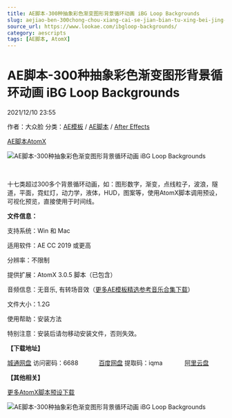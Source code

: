 ```yaml
---
title: AE脚本-300种抽象彩色渐变图形背景循环动画 iBG Loop Backgrounds
slug: aejiao-ben-300chong-chou-xiang-cai-se-jian-bian-tu-xing-bei-jing-xun-huan-dong-hua-ibg-loop-backgrounds
source_url: https://www.lookae.com/ibgloop-backgrounds/
category: aescripts
tags: [AE脚本, AtomX]
---
```

# AE脚本-300种抽象彩色渐变图形背景循环动画 iBG Loop Backgrounds

2021/12/10 23:55

作者：大众脸
分类：[AE模板](https://www.lookae.com/after-effects/other-after-effects/) / [AE脚本](https://www.lookae.com/after-effects/aescripts/) / [After Effects](https://www.lookae.com/after-effects/)

[AE脚本](https://www.lookae.com/tag/ae%e8%84%9a%e6%9c%ac/)[AtomX](https://www.lookae.com/tag/atomx/)

![AE脚本-300种抽象彩色渐变图形背景循环动画 iBG Loop Backgrounds](https://www.lookae.com/wp-content/uploads/2021/12/Loop-Backgrounds-35090369.jpg "AE脚本-300种抽象彩色渐变图形背景循环动画 iBG Loop Backgrounds-LookAE.com")

[﻿﻿﻿](https://cloud.video.taobao.com//play/u/705956171/p/1/e/6/t/1/340770190556.mp4)

十七类超过300多个背景循环动画，如：图形数字，渐变，点线粒子，波浪，隧道，平面，霓虹灯，动力学，液体，HUD，图案等，使用AtomX脚本调用预设，可视化预览，直接使用于时间线。

**文件信息：**

支持系统：Win 和 Mac

适用软件：AE CC 2019 或更高

分辨率：不限制

提供扩展：AtomX 3.0.5 脚本（已包含）

音频信息：无音乐, 有转场音效（[更多AE模板精选参考音乐合集下载](https://item.taobao.com/item.htm?spm=a1z10.1.w4004-2793089344.4.MUvxbV&id=37289930486)）

文件大小：1.2G

使用帮助：安装方法

特别注意：安装后请勿移动安装文件，否则失效。

**【下载地址】**

[城通网盘](https://url62.ctfile.com/f/680462-527959185-fd5fb1) 访问密码：6688            [百度网盘](https://pan.baidu.com/s/15DtG2sYu61qlJwysCl_njg) 提取码：iqma             [阿里云盘](https://www.aliyundrive.com/s/UVoCN6GMHJ8)

**【其他相关】**

[更多AtomX脚本预设下载](https://www.lookae.com/tag/atomx/)

![AE脚本-300种抽象彩色渐变图形背景循环动画 iBG Loop Backgrounds](https://img.alicdn.com/imgextra/i2/705956171/O1CN01ttZ4u51vSMqjfg5fl_!!705956171.jpg "AE脚本-300种抽象彩色渐变图形背景循环动画 iBG Loop Backgrounds-LookAE.com")
